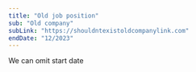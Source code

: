 ```yaml
---
title: "Old job position"
sub: "Old company"
subLink: "https://shouldntexistoldcompanylink.com"
endDate: "12/2023"
---
```


We can omit start date
